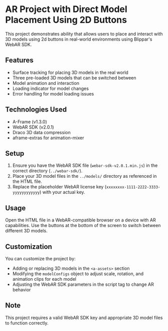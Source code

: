 # AR Project with Direct Model Placement Using 2D Buttons

This project demonstrates ability that allows users to place and interact with 3D models using 2d buttons in real-world environments using Blippar's WebAR SDK.

## Features

- Surface tracking for placing 3D models in the real world
- Three pre-loaded 3D models that can be switched between
- Model animation and interaction
- Loading indicator for model changes
- Error handling for model loading issues

## Technologies Used

- A-Frame (v1.3.0)
- WebAR SDK (v2.0.1)
- Draco 3D data compression
- aframe-extras for animation-mixer

## Setup

1. Ensure you have the WebAR SDK file (`webar-sdk-v2.0.1.min.js`) in the correct directory (`../webar-sdk/`).
2. Place your 3D model files in the `../models/` directory as referenced in the HTML file.
3. Replace the placeholder WebAR license key (`xxxxxxxx-1111-2222-3333-yyyyyyyyyyyy`) with your actual key.

## Usage

Open the HTML file in a WebAR-compatible browser on a device with AR capabilities. Use the buttons at the bottom of the screen to switch between different 3D models.

## Customization

You can customize the project by:
- Adding or replacing 3D models in the `<a-assets>` section
- Modifying the `modelConfigs` object to adjust scale, rotation, and animation clips for each model
- Adjusting the WebAR SDK parameters in the script tag to change AR behavior

## Note

This project requires a valid WebAR SDK key and appropriate 3D model files to function correctly.